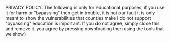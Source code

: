 PRIVACY POLICY: The following is only for educational purposes, if you use it for harm or "bypassing" then get in trouble, it is not our fault it is only meant to show the vulnerabilities that counties make I do not support "bypassing" education is important. If you do not agree, simply close this and remove it. you agree by pressing downloading then using the tools that we show)
